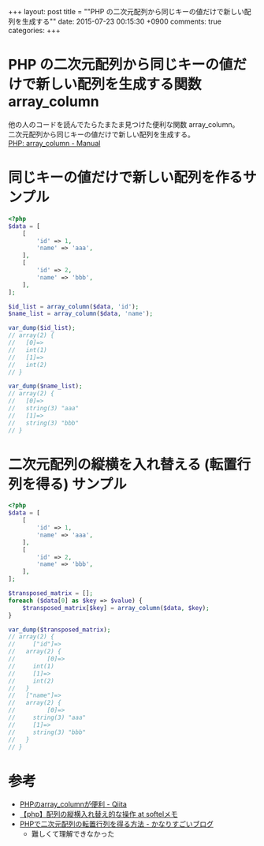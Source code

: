 +++
layout: post
title = ""PHP の二次元配列から同じキーの値だけで新しい配列を生成する""
date: 2015-07-23 00:15:30 +0900
comments: true
categories: 
+++

PHP の二次元配列から同じキーの値だけで新しい配列を生成する関数 array_column
====
他の人のコードを読んでたらたまたま見つけた便利な関数 array_column。  
二次元配列から同じキーの値だけで新しい配列を生成する。  
[PHP: array_column - Manual](http://php.net/manual/ja/function.array-column.php)

同じキーの値だけで新しい配列を作るサンプル
====
```php
<?php
$data = [
    [
        'id' => 1,
        'name' => 'aaa',
    ],
    [
        'id' => 2,
        'name' => 'bbb',
    ],
];

$id_list = array_column($data, 'id');
$name_list = array_column($data, 'name');

var_dump($id_list);
// array(2) {
//   [0]=>
//   int(1)
//   [1]=>
//   int(2)
// }

var_dump($name_list);
// array(2) {
//   [0]=>
//   string(3) "aaa"
//   [1]=>
//   string(3) "bbb"
// }

```

二次元配列の縦横を入れ替える (転置行列を得る) サンプル
====
```php
<?php
$data = [
    [
        'id' => 1,
        'name' => 'aaa',
    ],
    [
        'id' => 2,
        'name' => 'bbb',
    ],
];

$transposed_matrix = [];
foreach ($data[0] as $key => $value) {
    $transposed_matrix[$key] = array_column($data, $key);
}

var_dump($transposed_matrix);
// array(2) {
//     ["id"]=>
//   array(2) {
//         [0]=>
//     int(1)
//     [1]=>
//     int(2)
//   }
//   ["name"]=>
//   array(2) {
//         [0]=>
//     string(3) "aaa"
//     [1]=>
//     string(3) "bbb"
//   }
// }

```

参考
====
* [PHPのarray_columnが便利 - Qiita](http://qiita.com/harukasan/items/a0773aef27d838852e44)
* [【php】配列の縦横入れ替え的な操作 at softelメモ](https://www.softel.co.jp/blogs/tech/archives/2576)
* [PHPで二次元配列の転置行列を得る方法 - かなりすごいブログ](http://blog.supermomonga.com/articles/php/array-to-transverse-matrix.html)
    - 難しくて理解できなかった
